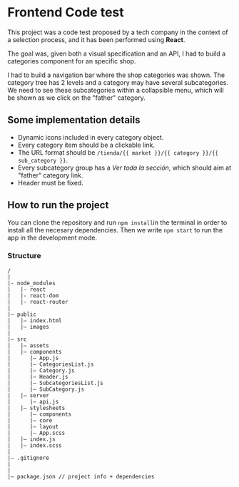 # Frontend Code test

This project was a code test proposed by a tech company in the context of a selection process, and it has been performed using **React**.

The goal was, given both a visual specification and an API, I had to build a categories component for an specific shop.

I had to build a navigation bar where the shop categories was shown. The category tree has 2 levels and a category may have several subcategories. We need to see these subcategories within a collapsible menu, which will be shown as we click on the "father" category.

## Some implementation details

- Dynamic icons included in every category object.
- Every category item should be a clickable link.
- The URL format should be ```/tienda/{{ market }}/{{ category }}/{{ sub_category }}```.
- Every subcategory group has a *Ver toda la sección*, which should aim at "father" category link.
- Header must be fixed.  

## How to run the project

You can clone the repository and run `npm install`in the terminal in order to install all the necesary dependencies. Then we write `npm start` to run the app in the development mode.

### Structure

```
/
|
|- node_modules
|   |- react
|   |- react-dom
|   |- react-router
|
|– public
|   |– index.html
|   |– images
|
|– src
|   |– assets
|   |– components
|      |– App.js
|      |– CategoriesList.js
|      |– Category.js
|      |– Header.js
|      |– SubcategoriesList.js
|      |– SubCategory.js
|   |– server
|      |– api.js
|   |– stylesheets
|      |– components
|      |– core
|      |– layout
|      |– App.scss
|   |– index.js
|   |– index.scss
|
|– .gitignore
|
|
|– package.json // project info + dependencies

```